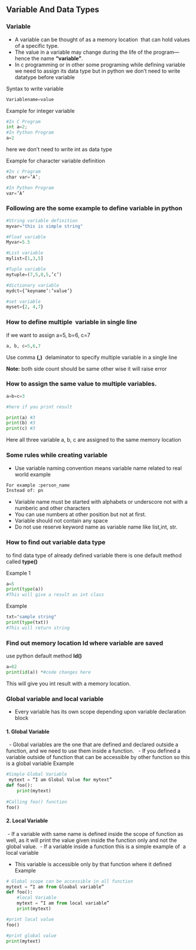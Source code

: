 ## Variable And Data Types

### Variable 

- A variable can be thought of as a memory location  that can hold values of a specific type.
- The value in a variable may change during the life of the program—hence the name **“variable”**.
- In c programming or in other some programing while defining variable we need to assign its data type but in python we don’t need to write datatype before variable

Syntax to write variable
```python
Variablename=value
```
Example for integer variable 
```python
#In C Program
int a=2;
#In Python Program
a=2 
```
here we don’t need to write int as data type

Example for character variable definition
```python
#In c Program
char var=’A’;

#In Python Program
var=’A’
```

### Following are the some example to define variable in python
```python
#String variable definition
myvar="this is simple string"

#Float variable
Myvar=5.5

#List variable
mylist=[1,3,5]

#Tuple variable
mytuple=(7,5,8,5,’c’)

#dictionary variable
mydct={’keyname’:’value’}

#set variable
myset={2, 4,7}
```


### How to define multiple  variable in single line
if we want to assign a=5, b=6, c=7
```python
a, b, c=5,6,7
```

Use comma **(,)**  delaminator to specify multiple variable in a single line

**Note:** both side count should be same other wise it will raise error

### How to assign the same value to multiple variables. 
```python
a=b=c=3

#here if you print result

print(a) #3
print(b) #3
print(c) #3
```

Here all three variable a, b, c are assigned to the same memory location

### Some rules while creating variable 
- Use variable naming convention means variable name related to real world example
```python
For example :person_name
Instead of: pn
```
- Variable name must be started with alphabets or underscore not with a numberic and other characters
- You can use numbers at other position but not at first.
- Variable should not contain any space
- Do not use reserve keyword name as variable name like list,int, str.


### How to find out variable data type 
to find data type of already defined variable there is one default method called **type()**

Example 1
```python
a=5
print(type(a))
#This will give a result as int class
```
Example 
```python
txt="sample string"
print(type(txt))
#This will return string
```

### Find out memory location Id where variable are saved
use python default method **Id()**

```python
a=62
print(id(a)) *#code changes here
```

This will give you int result with a memory location.



### Global variable and local variable
- Every variable has its own scope depending upon variable declaration block
#### 1. Global Variable 
  - Global variables are the one that are defined and declared outside a function, and we need to use them inside a function.
  - If you defined a variable outside of function that can be accessible by other function so this is a global variable
Example
```python
#Simple Global Variable
 mytext = “I am Global Value for mytext”
def foo():  
    print(mytext)  
  
#Calling foo() function
foo() 
```

#### 2. Local Variable 
 - If a variable with same name is defined inside the scope of function as well, as it will print the value given inside the function only and not the global value.
 - If a variable inside a function this is a simple example of  a local variable
- This variable is accessible only by that function where it defined
Example
```python
# Global scope can be accessible in all function 
mytext = “I am from Gloabal variable” 
def foo():  
    #local Variable
    mytext = “I am from local variable” 
    print(mytext)

#print local value
foo()

#print global value
print(mytext)
```
